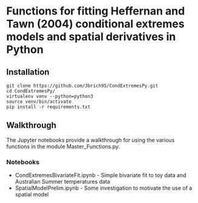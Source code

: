 # Functions for fitting Heffernan and Tawn (2004) conditional extremes models and spatial derivatives in Python

## Installation

```{python}
git clone https://github.com/Jbrich95/CondExtremesPy.git
cd CondExtremesPy/
virtualenv venv --python=python3
source venv/bin/activate
pip install -r requirements.txt
```

## Walkthrough

The Jupyter notebooks provide a walkthrough for using the various functions in the module Master_Functions.py.  

### Notebooks

* CondExtremesBivariateFit.ipynb - Simple bivariate fit to toy data and Australian Summer temperatures data
* SpatialModelPrelim.ipynb - Some investigation to motivate the use of a spatial model
